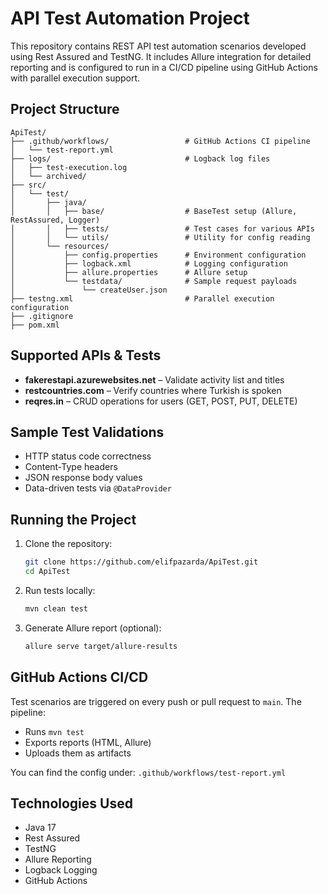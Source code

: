 # API Test Automation Project

This repository contains REST API test automation scenarios developed using Rest Assured and TestNG. It includes Allure
integration for detailed reporting and is configured to run in a CI/CD pipeline using GitHub Actions with parallel
execution support.

## Project Structure

```
ApiTest/
├── .github/workflows/                 # GitHub Actions CI pipeline
│   └── test-report.yml
├── logs/                              # Logback log files
│   ├── test-execution.log
│   └── archived/
├── src/
│   └── test/
│       ├── java/
│       │   ├── base/                  # BaseTest setup (Allure, RestAssured, Logger)
│       │   ├── tests/                 # Test cases for various APIs
│       │   └── utils/                 # Utility for config reading
│       └── resources/
│           ├── config.properties      # Environment configuration
│           ├── logback.xml            # Logging configuration
│           ├── allure.properties      # Allure setup
│           └── testdata/              # Sample request payloads
│               └── createUser.json
├── testng.xml                         # Parallel execution configuration
├── .gitignore
├── pom.xml

```

## Supported APIs & Tests

- **fakerestapi.azurewebsites.net** – Validate activity list and titles
- **restcountries.com** – Verify countries where Turkish is spoken
- **reqres.in** – CRUD operations for users (GET, POST, PUT, DELETE)

## Sample Test Validations

- HTTP status code correctness
- Content-Type headers
- JSON response body values
- Data-driven tests via `@DataProvider`

## Running the Project

1. Clone the repository:
   ```bash
   git clone https://github.com/elifpazarda/ApiTest.git
   cd ApiTest
   ```

2. Run tests locally:
   ```bash
   mvn clean test
   ```

3. Generate Allure report (optional):
   ```bash
   allure serve target/allure-results
   ```

## GitHub Actions CI/CD

Test scenarios are triggered on every push or pull request to `main`. The pipeline:

- Runs `mvn test`
- Exports reports (HTML, Allure)
- Uploads them as artifacts

You can find the config under: `.github/workflows/test-report.yml`

## Technologies Used

- Java 17
- Rest Assured
- TestNG
- Allure Reporting
- Logback Logging
- GitHub Actions